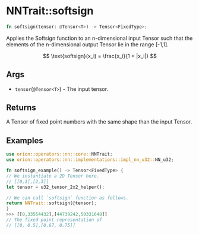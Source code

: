 # NNTrait::softsign

```rust
fn softsign(tensor: @Tensor<T>) -> Tensor<FixedType>;
```

Applies the Softsign function to an n-dimensional input Tensor such that the elements of the n-dimensional output Tensor lie in the range \[-1,1].

$$
\text{softsign}(x_i) = \frac{x_i}{1 + |x_i|}
$$

## Args

* `tensor`(`@Tensor<T>`) - The input tensor.

## Returns

A Tensor of fixed point numbers with the same shape than the input Tensor.

## Examples

```rust
use orion::operators::nn::core::NNTrait;
use orion::operators::nn::implementations::impl_nn_u32::NN_u32;

fn softsign_example() -> Tensor<FixedType> {
// We instantiate a 2D Tensor here.
// [[0,1],[2,3]]
let tensor = u32_tensor_2x2_helper();

// We can call `softsign` function as follows.
return NNTrait::softsign(@tensor);
}
>>> [[0,33554432],[44739242,50331648]]
// The fixed point representation of
// [[0, 0.5],[0.67, 0.75]]
```
